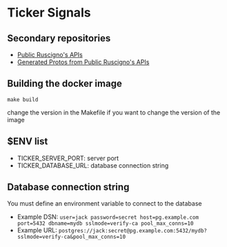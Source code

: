 # Ticker Signals

## Secondary repositories
- [Public Ruscigno's APIs](https://github.com/Ruscigno/ruscigno-apis)
- [Generated Protos from Public Ruscigno's APIs](https://github.com/Ruscigno/ruscigno-gosdk)
  
## Building the docker image

`make build`

change the version in the Makefile if you want to change the version of the image

## $ENV list

- TICKER_SERVER_PORT: server port
- TICKER_DATABASE_URL: database connection string

## Database connection string

You must define an environment variable to connect to the database

- Example DSN: `user=jack password=secret host=pg.example.com port=5432 dbname=mydb sslmode=verify-ca pool_max_conns=10`
- Example URL: `postgres://jack:secret@pg.example.com:5432/mydb?sslmode=verify-ca&pool_max_conns=10`
